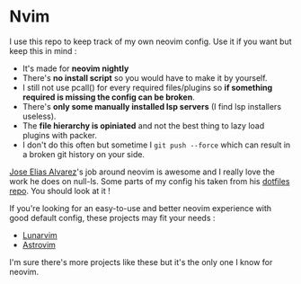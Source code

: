 # Nvim

I use this repo to keep track of my own neovim config. Use it if you want but keep this in mind :

-   It's made for **neovim nightly**
-   There's **no install script** so you would have to make it by yourself.
-   I still not use pcall() for every required files/plugins so **if something required is missing the config can be broken**.
-   There's **only some manually installed lsp servers** (I find lsp installers useless).
-   The **file hierarchy is opiniated** and not the best thing to lazy load plugins with packer.
-   I don't do this often but sometime I `git push --force` which can result in a broken git history on your side.

[Jose Elias Alvarez](https://github.com/jose-elias-alvarez)'s job around neovim is awesome and I really love the work he does on null-ls.
Some parts of my config his taken from his [dotfiles repo](https://github.com/jose-elias-alvarez/dotfiles/tree/main/config/nvim).
You should look at it !

If you're looking for an easy-to-use and better neovim experience with good default config, these projects may fit your needs :

-   [Lunarvim](https://github.com/LunarVim/LunarVim)
-   [Astrovim](https://github.com/AstroNvim/AstroNvim)

I'm sure there's more projects like these but it's the only one I know for neovim.
